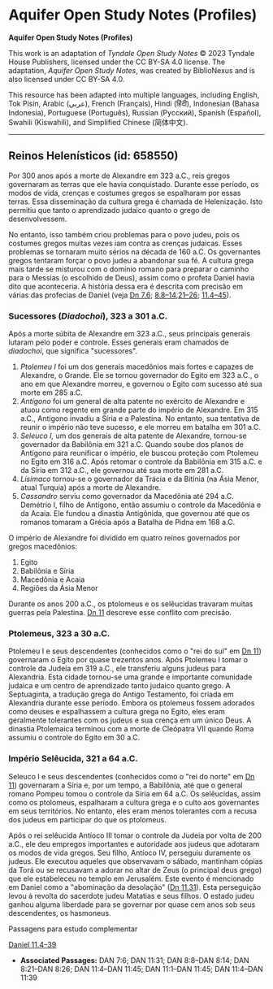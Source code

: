 # Aquifer Open Study Notes (Profiles)

**Aquifer Open Study Notes (Profiles)**

This work is an adaptation of *Tyndale Open Study Notes* © 2023 Tyndale House Publishers, licensed under the CC BY\-SA 4\.0 license. The adaptation, *Aquifer Open Study Notes*, was created by BiblioNexus and is also licensed under CC BY\-SA 4\.0\.

This resource has been adapted into multiple languages, including English, Tok Pisin, Arabic (عربي), French (Français), Hindi (हिंदी), Indonesian (Bahasa Indonesia), Portuguese (Português), Russian (Русский), Spanish (Español), Swahili (Kiswahili), and Simplified Chinese (简体中文).



--------------------------------

## Reinos Helenísticos (id: 658550)

Por 300 anos após a morte de Alexandre em 323 a.C., reis gregos governaram as terras que ele havia conquistado. Durante esse período, os modos de vida, crenças e costumes gregos se espalharam por essas terras. Essa disseminação da cultura grega é chamada de Helenização. Isto permitiu que tanto o aprendizado judaico quanto o grego de desenvolvessem.

No entanto, isso também criou problemas para o povo judeu, pois os costumes gregos muitas vezes iam contra as crenças judaicas. Esses problemas se tornaram muito sérios na década de 160 a.C. Os governantes gregos tentaram forçar o povo judeu a abandonar sua fé. A cultura grega mais tarde se misturou com o domínio romano para preparar o caminho para o Messias (o escolhido de Deus), assim como o profeta Daniel havia dito que aconteceria. A história dessa era é descrita com precisão em várias das profecias de Daniel (veja [Dn 7\.6](https://ref.ly/Dan7:6); [8\.8–14](https://ref.ly/Dan8:8-Dan8:14),[21–26](https://ref.ly/Dan8:21-Dan8:26); [11\.4–45](https://ref.ly/Dan11:4-Dan11:45)).

### Sucessores (*Diadochoi*), 323 a 301 a.C.

Após a morte súbita de Alexandre em 323 a.C., seus principais generais lutaram pelo poder e controle. Esses generais eram chamados de *diadochoi*, que significa "sucessores".

1. *Ptolemeu I* foi um dos generais macedônios mais fortes e capazes de Alexandre, o Grande. Ele se tornou governador do Egito em 323 a.C., o ano em que Alexandre morreu, e governou o Egito com sucesso até sua morte em 285 a.C.
2. *Antígono* foi um general de alta patente no exército de Alexandre e atuou como regente em grande parte do império de Alexandre. Em 315 a.C., Antígono invadiu a Síria e a Palestina. No entanto, sua tentativa de reunir o império não teve sucesso, e ele morreu em batalha em 301 a.C.
3. *Seleuco I,* um dos generais de alta patente de Alexandre, tornou\-se governador da Babilônia em 321 a.C. Quando soube dos planos de Antígono para reunificar o império, ele buscou proteção com Ptolemeu no Egito em 316 a.C. Após retomar o controle da Babilônia em 315 a.C. e da Síria em 312 a.C., ele governou até sua morte em 281 a.C.
4. *Lísimaco* tornou\-se o governador da Trácia e da Bitínia (na Ásia Menor, atual Turquia) após a morte de Alexandre.
5. *Cassandro* serviu como governador da Macedônia até 294 a.C. Demétrio I, filho de Antígono, então assumiu o controle da Macedônia e da Acaia. Ele fundou a dinastia Antigônida, que governou até que os romanos tomaram a Grécia após a Batalha de Pidna em 168 a.C.

O império de Alexandre foi dividido em quatro reinos governados por gregos macedônios:

1. Egito
2. Babilônia e Síria
3. Macedônia e Acaia
4. Regiões da Ásia Menor

Durante os anos 200 a.C., os ptolomeus e os selêucidas travaram muitas guerras pela Palestina. [Dn 11](https://ref.ly/Dan11:1-Dan11:45) descreve esse conflito com precisão.

### Ptolemeus, 323 a 30 a.C.

Ptolemeu I e seus descendentes (conhecidos como o "rei do sul" em [Dn 11](https://ref.ly/Dan11:1-Dan11:45)) governaram o Egito por quase trezentos anos. Após Ptolemeu I tomar o controle da Judeia em 319 a.C., ele transferiu alguns judeus para Alexandria. Esta cidade tornou\-se uma grande e importante comunidade judaica e um centro de aprendizado tanto judaico quanto grego. A Septuaginta, a tradução grega do Antigo Testamento, foi criada em Alexandria durante esse período. Embora os ptolemeus fossem adorados como deuses e espalhassem a cultura grega no Egito, eles eram geralmente tolerantes com os judeus e sua crença em um único Deus. A dinastia Ptolemaica terminou com a morte de Cleópatra VII quando Roma assumiu o controle do Egito em 30 a.C.

### Império Selêucida, 321 a 64 a.C.

Seleuco I e seus descendentes (conhecidos como o "rei do norte" em [Dn 11](https://ref.ly/Dan11:1-Dan11:45)) governaram a Síria e, por um tempo, a Babilônia, até que o general romano Pompeu tomou o controle da Síria em 64 a.C. Os selêucidas, assim como os ptolomeus, espalharam a cultura grega e o culto aos governantes em seus territórios. No entanto, eles eram menos tolerantes com a recusa dos judeus em participar do que os ptolomeus.

Após o rei selêucida Antíoco III tomar o controle da Judeia por volta de 200 a.C., ele deu empregos importantes e autoridade aos judeus que adotaram os modos de vida gregos. Seu filho, Antíoco IV, perseguiu duramente os judeus. Ele executou aqueles que observavam o sábado, mantinham cópias da Torá ou se recusavam a adorar no altar de Zeus (o principal deus grego) que ele estabeleceu no templo em Jerusalém. Este evento é mencionado em Daniel como a "abominação da desolação" ([Dn 11\.31](https://ref.ly/Dan11:31)). Esta perseguição levou à revolta do sacerdote judeu Matatias e seus filhos. O estado judeu ganhou alguma liberdade para se governar por quase cem anos sob seus descendentes, os hasmoneus.

Passagens para estudo complementar

[Daniel 11\.4–39](https://ref.ly/Dan11:4-Dan11:39)

* **Associated Passages:** DAN 7:6; DAN 11:31; DAN 8:8–DAN 8:14; DAN 8:21–DAN 8:26; DAN 11:4–DAN 11:45; DAN 11:1–DAN 11:45; DAN 11:4–DAN 11:39

